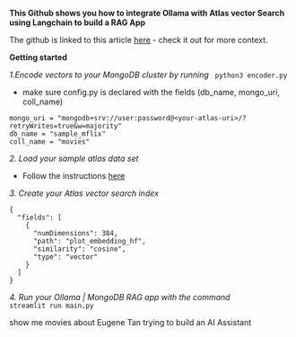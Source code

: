 **This Github shows you how to integrate Ollama with Atlas vector Search using Langchain to build a RAG App**

The github is linked to this article [here](https://medium.com/@eugenetan_91090/what-is-ollama-dfdaa40cfbca) - check it out for more context.

**Getting started**

_1.Encode vectors to your MongoDB cluster by running_
` python3 encoder.py`

- make sure config.py is declared with the fields (db_name, mongo_uri, coll_name)

```
mongo_uri = "mongodb+srv://user:password@<your-atlas-uri>/?retryWrites=true&w=majority"
db_name = "sample_mflix"
coll_name = "movies"
```

_2. Load your sample atlas data set_

- Follow the instructions [here](https://www.mongodb.com/developer/products/atlas/atlas-sample-datasets/)

_3. Create your Atlas vector search index_

```
{
  "fields": [
    {
      "numDimensions": 384,
      "path": "plot_embedding_hf",
      "similarity": "cosine",
      "type": "vector"
    }
  ]
}
```

_4. Run your Ollama | MongoDB RAG app with the command_
<br/>
`streamlit run main.py`

show me movies about Eugene Tan trying to build an AI Assistant
